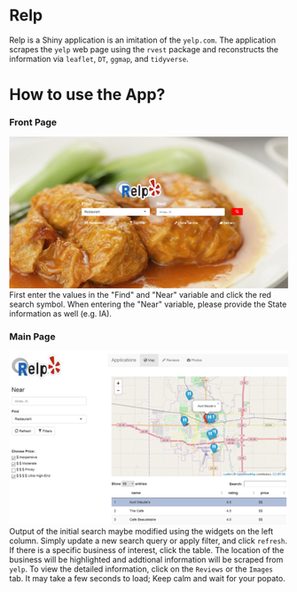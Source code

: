 # Relp

Relp is a Shiny application is an imitation of the `yelp.com`.
The application scrapes the `yelp` web page using the `rvest` package and reconstructs the information via `leaflet`, `DT`, `ggmap`, and `tidyverse`.

# How to use the App?
### Front Page
![Front Page](/Report/relp_front.PNG)
First enter the values in the "Find" and "Near" variable and click the red search symbol.
When entering the "Near" variable, please provide the State information as well (e.g. IA).

### Main Page
![Front Page](/Report/relp_main.PNG)
Output of the initial search maybe modified using the widgets on the left column.  Simply update a new search query or apply filter, and click `refresh`. If there is a specific business of interest, click the table.  The location of the business will be highlighted and addtional information will be scraped from `yelp`. To view the detailed information, click on the `Reviews` or the `Images` tab. It may take a few seconds to load; Keep calm and wait for your popato.
